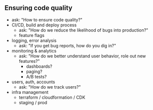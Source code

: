 

## Ensuring code quality
  - ask: "How to ensure code quality?"
- CI/CD, build and deploy process
  - ask: "How do we reduce the likelihood of bugs into production?"
  - feature flags
- logging, error analysis
  - ask: "If you get bug reports, how do you dig in?"
- monitoring & analytics
  - ask: "How do we better understand user behavior, role out new features?"
    - dashboards?
    - paging?
    - A/B tests?
- users, auth, accounts
  - ask: "How do we track users?"
- infra management
  - terraform / cloudformation / CDK
  - staging / prod
